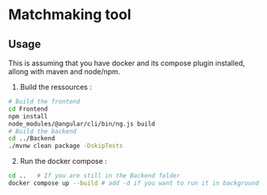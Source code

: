 # Matchmaking tool

## Usage

This is assuming that you have docker and its compose plugin installed, allong with maven and node/npm.

1. Build the ressources :

```bash
# Build the frontend
cd Frontend
npm install
node_modules/@angular/cli/bin/ng.js build
# Build the backend
cd ../Backend
./mvnw clean package -DskipTests
```

2. Run the docker compose :

```bash
cd ..   # If you are still in the Backend folder
docker compose up --build # add -d if you want to run it in background
```
